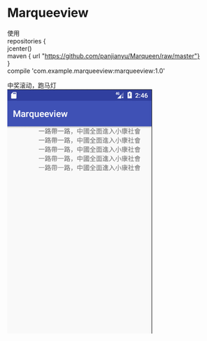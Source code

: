 # Marqueeview
使用<br>
repositories {<br>
    jcenter()<br>
    maven { url "https://github.com/panjianyu/Marqueen/raw/master"}<br>
}<br>
compile 'com.example.marqueeview:marqueeview:1.0'

中奖滚动，跑马灯<br>
![Alt text](https://github.com/skyline1314/Marqueeview/blob/master/GIF.gif)
